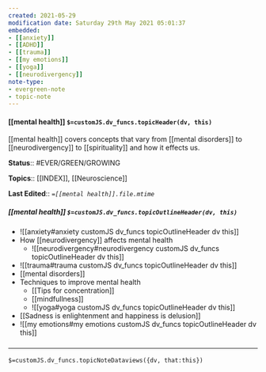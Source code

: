 ```yaml
---
created: 2021-05-29
modification date: Saturday 29th May 2021 05:01:37
embedded: 
- [[anxiety]]
- [[ADHD]]
- [[trauma]]
- [[my emotions]]
- [[yoga]]
- [[neurodivergency]]
note-type: 
- evergreen-note
- topic-note
---
```


#### [[mental health]] `$=customJS.dv_funcs.topicHeader(dv, this)`

[[mental health]] covers concepts that vary from [[mental disorders]] to [[neurodivergency]] to [[spirituality]] and how it effects us. 

**Status**:: #EVER/GREEN/GROWING 

**Topics**::  [[INDEX]], [[Neuroscience]]

**Last Edited**:: *`=[[mental health]].file.mtime`*

##### [[mental health]] `$=customJS.dv_funcs.topicOutlineHeader(dv, this)`

- ![[anxiety#anxiety customJS dv_funcs topicOutlineHeader dv this]]
- How [[neurodivergency]] affects mental health
	- ![[neurodivergency#neurodivergency customJS dv_funcs topicOutlineHeader dv this]]
- ![[trauma#trauma customJS dv_funcs topicOutlineHeader dv this]]
- [[mental disorders]]
- Techniques to improve mental health
	- [[Tips for concentration]]
	- [[mindfullness]]
	- ![[yoga#yoga customJS dv_funcs topicOutlineHeader dv this]]
- [[Sadness is enlightenment and happiness is delusion]]
- ![[my emotions#my emotions customJS dv_funcs topicOutlineHeader dv this]]

### <hr class="dataviews"/>
`$=customJS.dv_funcs.topicNoteDataviews({dv, that:this})`
